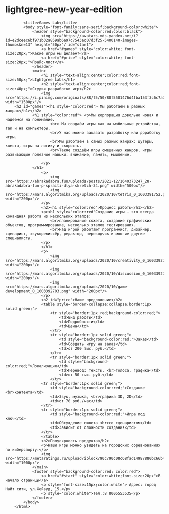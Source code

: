# lightgree-new-year-edition        <html>
            <title>Games Lab</title>
            <body style="font-family:sans-serif;background-color:white">
                <header style="background-color:red;color:black">
                    <img src="https://avatars.mds.yandex.net/i?id=e2dceec6bf971b32a859ab6a97c7543ac07d3f25-5400140-images-thumbs&n=13" height="50px"/ id="start">
                    <a href="#games" style="color:white; font-size:20px;">Какие игры мы делаем?</a>
                    <a href="#price" style="color:white; font-size:20px;">Прайс-лист</a>
                </header>
                <main>
                    <h1 style="text-align:center;color:red;font-size:50px;">LIghtgree Labs</h1>
                    <h2 style="text-align:center;color:red;font-size:40px;">Студия разработки игр</h2>
                    <img src="https://i.pinimg.com/originals/88/f5/50/88f5501476d4fba153f3c6c7a78259c6.jpg" width="1500px"/>
        <h2 id="games"><h1 style="color:red"> Мы работаем в разных жанрах</h1></h2>
                <h1 style="color:red"> <p>Мы корпорация довольно новая и надеемся на понимание. 
                        <br> Мы создаём игры как на мобильные устройства, так и на компьютеры.
                        <br>У нас можно заказать разработку или доработку игры. 
                        <br>Мы работаем в самых разных жанрах: шутеры, квесты, игры на логику и скорость.
                        <br>Также создаём игры смешанных жанров, игры развивающие полезные навыки: внимание, память, мышление.
                    
                    </p>
                </h1>
                    <p>
                        <img src="https://abrakadabra.fun/uploads/posts/2021-12/1640373247_28-abrakadabra-fun-p-spraiti-dlya-skretch-34.png" width="500px"/>
                        <img src="https://mars.algoritmika.org/uploads/2020/10/tetris_0_1603391752.png" width="200px"/>
                    </p>
                    <h2><h1 style="color:red">Процесс работы</h1></h2>
                    <p><h1 style="color:red"Создание игры — это всегда командная работа из нескольких этапов: 
                        <br>планирование сюжета, создание графических объектов, программирование, несколько этапов тестирования.
                        <br>Над игрой работают программист, дизайнер, сценарист, звукорежиссёр, редактор, переводчик и многие другие специалисты.
                    </p>
                    </h1>
                    <p>
                        <img src="https://mars.algoritmika.org/uploads/2020/10/creativity_0_1603392703.png" width="200px"/>
                        <img src="https://mars.algoritmika.org/uploads/2020/10/discussion_0_1603392703.png" width="200px"/>
                        <img src="https://mars.algoritmika.org/uploads/2020/10/game-development_0_1603392703.png" width="200px"/>
                    </p>
                    <h2 id="price">Наше предложение</h2>
                    <table style="border-collapse:collapse;border:1px solid green;">
                        <tr style="border:1px red;background-color:red;">
                            <td>Вид работы</td>
                            <td>Подробности</td>
                            <td>Цена</td>
                        </tr>
                        <tr style="border:1px solid green;">
                            <td style="background-color:red;">Заказ</td>
                            <td>Создать игру на заказ</td>
                            <td>от 200 тыс. руб.</td>
                        </tr>
                        <tr style="border:1px solid green;">
                            <td style="background-color:red;">Локализация</td>
                            <td>Перевод: тексты, <br>голоса, графика</td>
                            <td>от 50 тыс. руб.</td>
                        </tr>
                    <tr style="border:1px solid green;">
                        <td style="background-color:red;">Создание <br>контента</td>
                        <td>Звук, музыка, <br>графика 3D, 2D</td>
                        <td>от 70 руб./час</td>
                    </tr>
                    <tr style="border:1px solid green;">
                        <td style="background-color:red;">Игра под ключ</td>
                        <td>Обсуждение сюжета <br>со сценаристом</td>
                        <td>Зависит от сложности создания</td>
                    </tr>
                    </table>
                    <h2>Популярность продукта</h2>
                    <p>Наши игры можно увидеть на городских соревнованиях по киберспорту:</p>
                    <img src="https://metaratings.ru/upload/iblock/90c/90c08c68fad14987880bc66b44a40d67.jpg" width="1000px">
                </main>
                <footer style="background-color:red; color:red">
                    <a href="#start" style="color:white;font-size:20px">В начало страницы</a>
                    <p style="font-size:15px;color:white"> Адрес: город Найт сити, ул.Хейвуд, 15.</p>
                    <p style="color:white">Тел.:8 8005553535</p>
                </footer>
            </body>
        </html>
